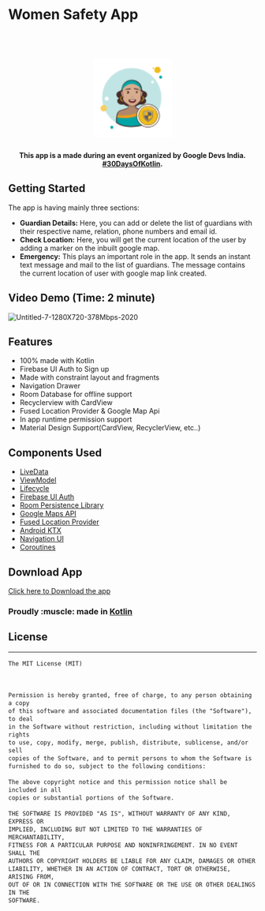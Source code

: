 # Women Safety App
<h1 align="center">
  <br>
  <img src="https://github.com/ShubhamYGS/WomenSafetyApp/blob/master/app/src/main/res/mipmap-xxxhdpi/ic_launcher.png" alt="Foco" width="160">
</h1>
<h4 align="center">This app is a made during an event organized by Google Devs India. <a href="goo.gle/30DaysOfKotlin" target="_blank">#30DaysOfKotlin</a>.</h4>

## Getting Started
The app is having mainly three sections:
  - **Guardian Details:** Here, you can add or delete the list of guardians with their respective name, relation, phone numbers and email id.
  - **Check Location:** Here, you will get the current location of the user by adding a marker on the inbuilt google map.
  - **Emergency:** This plays an important role in the app. It sends an instant text message and mail to the list of guardians. The message contains the current location of user with google map link created.

## Video Demo (Time: 2 minute)
![Untitled-7-1280X720-378Mbps-2020](https://user-images.githubusercontent.com/33577947/83517010-c2c73780-a4f5-11ea-9847-2404963e42c3.gif)

## Features
* 100% made with Kotlin
* Firebase UI Auth to Sign up
* Made with constraint layout and fragments
* Navigation Drawer
* Room Database for offline support
* Recyclerview with CardView
* Fused Location Provider & Google Map Api
* In app runtime permission support
* Material Design Support(CardView, RecyclerView, etc..)

## Components Used
- [LiveData](https://developer.android.com/topic/libraries/architecture/livedata.html)
- [ViewModel](https://developer.android.com/topic/libraries/architecture/viewmodel.html)
- [Lifecycle](https://developer.android.com/jetpack/androidx/releases/lifecycle)
- [Firebase UI Auth](https://firebase.google.com/docs/auth/android/firebaseui)
- [Room Persistence Library](https://developer.android.com/topic/libraries/architecture/room.html)
- [Google Maps API](https://developers.google.com/maps/documentation/android-sdk/start)
- [Fused Location Provider](https://developers.google.com/location-context/fused-location-provider)
- [Android KTX](https://developer.android.com/kotlin/ktx)
- [Navigation UI](https://developer.android.com/guide/navigation/navigation-ui)
- [Coroutines](https://kotlinlang.org/docs/reference/coroutines-overview.html)

## Download App
[Click here to Download the app](https://androidfilehost.com/?fid=4349826312261824007)
<p align="center">
  <h3>Proudly :muscle: made in <b><a href="https://kotlinlang.org/">Kotlin</a></b></h3>
</p>

## License
-------

    The MIT License (MIT)
    
   
    
    Permission is hereby granted, free of charge, to any person obtaining a copy
    of this software and associated documentation files (the "Software"), to deal
    in the Software without restriction, including without limitation the rights
    to use, copy, modify, merge, publish, distribute, sublicense, and/or sell
    copies of the Software, and to permit persons to whom the Software is
    furnished to do so, subject to the following conditions:

    The above copyright notice and this permission notice shall be included in all
    copies or substantial portions of the Software.

    THE SOFTWARE IS PROVIDED "AS IS", WITHOUT WARRANTY OF ANY KIND, EXPRESS OR
    IMPLIED, INCLUDING BUT NOT LIMITED TO THE WARRANTIES OF MERCHANTABILITY,
    FITNESS FOR A PARTICULAR PURPOSE AND NONINFRINGEMENT. IN NO EVENT SHALL THE
    AUTHORS OR COPYRIGHT HOLDERS BE LIABLE FOR ANY CLAIM, DAMAGES OR OTHER
    LIABILITY, WHETHER IN AN ACTION OF CONTRACT, TORT OR OTHERWISE, ARISING FROM,
    OUT OF OR IN CONNECTION WITH THE SOFTWARE OR THE USE OR OTHER DEALINGS IN THE
    SOFTWARE.

